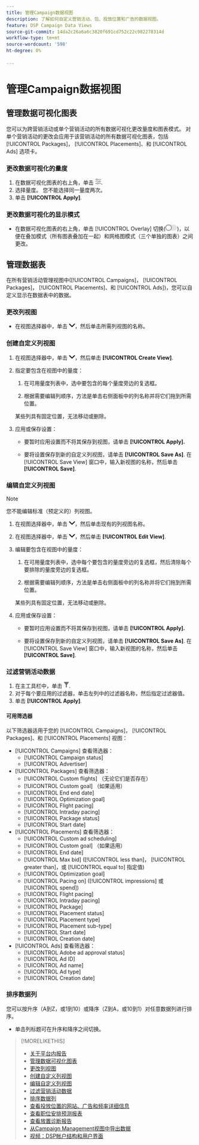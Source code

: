 ```yaml
---
title: 管理Campaign数据视图
description: 了解如何自定义营销活动、包、投放位置和广告的数据视图。
feature: DSP Campaign Data Views
source-git-commit: 14da2c26a6a6c3820f691cd752c22c982278314d
workflow-type: tm+mt
source-wordcount: '598'
ht-degree: 0%

---
```



# 管理Campaign数据视图

## 管理数据可视化图表

您可以为跨营销活动或单个营销活动的所有数据可视化更改量度和图表模式。 对单个营销活动的更改会应用于该营销活动的所有数据可视化图表，包括 [!UICONTROL Packages]， [!UICONTROL Placements]、和 [!UICONTROL Ads] 选项卡。

### 更改数据可视化的量度

1. 在数据可视化图表的右上角，单击 ![设置](/help/dsp/assets/settings-chart.png).
1. 选择量度。
您不能选择同一量度两次。
1. 单击 **[!UICONTROL Apply]**.

### 更改数据可视化的显示模式

* 在数据可视化图表的右上角，单击 [!UICONTROL Overlay] 切换(![重叠切换](/help/dsp/assets/overlay.png))，以便在叠加模式（所有图表叠加在一起）和网格图模式（三个单独的图表）之间更改。

## 管理数据表

在所有营销活动管理视图中([!UICONTROL Campaigns]， [!UICONTROL Packages]， [!UICONTROL Placements]、和 [!UICONTROL Ads])，您可以自定义显示在数据表中的数据。

### 更改列视图

* 在视图选择器中，单击 ![向下箭头](/help/dsp/assets/chevron-down.png)，然后单击所需列视图的名称。

### 创建自定义列视图

1. 在视图选择器中，单击 ![向下箭头](/help/dsp/assets/chevron-down.png)，然后单击 **[!UICONTROL Create View]**.

1. 指定要包含在视图中的量度：

   1. 在可用量度列表中，选中要包含的每个量度旁边的复选框。

   1. 根据需要编辑列顺序，方法是单击右侧面板中的列名称并将它们拖到所需位置。

   某些列具有固定位置，无法移动或删除。

1. 应用或保存设置：

   * 要暂时应用设置而不将其保存到视图，请单击 **[!UICONTROL Apply].**

   * 要将设置保存到新的自定义列视图，请单击 **[!UICONTROL Save As]**. 在 [!UICONTROL Save View] 窗口中，输入新视图的名称，然后单击 **[!UICONTROL Save]**.

### 编辑自定义列视图

>[!NOTE]
>
>您不能编辑标准（预定义的）列视图。

1. 在视图选择器中，单击 ![向下箭头](/help/dsp/assets/chevron-down.png)，然后单击现有的列视图名称。

1. 在视图选择器中，单击 ![向下箭头](/help/dsp/assets/chevron-down.png)，然后单击 **[!UICONTROL Edit View]**.

1. 编辑要包含在视图中的量度：

   1. 在可用量度列表中，选中每个要包含的量度旁边的复选框，然后清除每个要排除的量度旁边的复选框。

   1. 根据需要编辑列顺序，方法是单击右侧面板中的列名称并将它们拖到所需位置。

   某些列具有固定位置，无法移动或删除。

1. 应用或保存设置：

   * 要暂时应用设置而不将其保存到视图，请单击 **[!UICONTROL Apply].**

   * 要将设置保存到新的自定义列视图，请单击 **[!UICONTROL Save As]**. 在 [!UICONTROL Save View] 窗口中，输入新视图的名称，然后单击 **[!UICONTROL Save]**.

### 过滤营销活动数据

1. 在主工具栏中，单击 ![“筛选器”按钮](/help/dsp/assets/filter.png).
1. 对于每个要应用的过滤器，单击左列中的过滤器名称，然后指定过滤器值。
1. 单击 **[!UICONTROL Apply]**.

#### 可用筛选器

以下筛选器适用于您的 [!UICONTROL Campaigns]， [!UICONTROL Packages]、和 [!UICONTROL Placements] 视图：

* [!UICONTROL Campaigns] 查看筛选器：
   * [!UICONTROL Campaign status]
   * [!UICONTROL Advertiser]
* [!UICONTROL Packages] 查看筛选器：
   * [!UICONTROL Custom flights] （无论它们是否存在）
   * [!UICONTROL Custom goal] （如果适用）
   * [!UICONTROL End end date]
   * [!UICONTROL Optimization goal]
   * [!UICONTROL Flight pacing]
   * [!UICONTROL Intraday pacing]
   * [!UICONTROL Package status]
   * [!UICONTROL Start date]
* [!UICONTROL Placements] 查看筛选器：
   * [!UICONTROL Custom ad scheduling]
   * [!UICONTROL Custom goal] （如果适用）
   * [!UICONTROL End date]
   * [!UICONTROL Max bid] ([!UICONTROL less than]， [!UICONTROL greater than]，或 [!UICONTROL equal to] 指定值)
   * [!UICONTROL Optimization goal]
   * [!UICONTROL Pacing on] ([!UICONTROL impressions] 或 [!UICONTROL spend])
   * [!UICONTROL Flight pacing]
   * [!UICONTROL Intraday pacing]
   * [!UICONTROL Package]
   * [!UICONTROL Placement status]
   * [!UICONTROL Placement type]
   * [!UICONTROL Placement sub-type]
   * [!UICONTROL Start date]
   * [!UICONTROL Creation date]
* [!UICONTROL Ads] 查看筛选器：
   * [!UICONTROL Adobe ad approval status]
   * [!UICONTROL Ad ID]
   * [!UICONTROL Ad name]
   * [!UICONTROL Ad type]
   * [!UICONTROL Creation date]

### 排序数据列

您可以按升序（A到Z，或1到10）或降序（Z到A，或10到1）对任意数据列进行排序。

* 单击列标题可在升序和降序之间切换。

<!-- add more links-->

>[!MORELIKETHIS]
>
>* [关于平台内报告](campaign-reports-about.md)
>* [管理数据可视化图表](/help/dsp/campaign-management/reports/campaign-data-visualization-manage.md)
>* [更改列视图](column-view-change.md)
>* [创建自定义列视图](column-view-create.md)
>* [编辑自定义列视图](/help/dsp/campaign-management/reports/column-view-edit.md)
>* [过滤营销活动数据](campaign-data-filter.md)
>* [排序数据列](campaign-data-sort.md)
>* [查看投放位置的网站、广告和频率详细信息](placement-details-view.md)
>* [查看职位安排预测报表](/help/dsp/campaign-management/reports/placement-forecast.md)
>* [查看放置诊断报告](placement-diagnostics.md)
>* [从Campaign Management视图中导出数据](campaign-export-data.md)
>* [视频：DSP帐户结构和用户界面](https://experienceleague.adobe.com/docs/advertising-learn/tutorials/dsp/ui.html)
